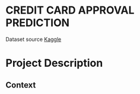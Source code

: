 # CREDIT CARD APPROVAL PREDICTION

Dataset source [Kaggle](https://www.kaggle.com)


# Project Description

## Context
